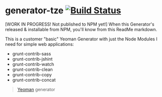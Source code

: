 # generator-tze [![Build Status](https://secure.travis-ci.org/tlei123/generator-tze.png?branch=master)](https://travis-ci.org/tlei123/generator-tze)
[WORK IN PROGRESS!  Not published to NPM yet!]
When this Generator's released & installable from NPM, you'll know from this ReadMe markdown.

This is a customer "basic" Yeoman Generator with just the Node Modules I need for simple web applications:

 * grunt-contrib-sass
 * grunt-contrib-jshint
 * grunt-contrib-watch
 * grunt-contrib-clean
 * grunt-contrib-copy
 * grunt-contrib-concat

> [Yeoman](http://yeoman.io) generator
